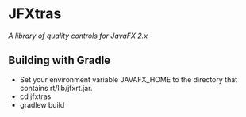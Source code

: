 JFXtras
=======
_A library of quality controls for JavaFX 2.x_

Building with Gradle
--------------------
* Set your environment variable JAVAFX_HOME to the directory that contains rt/lib/jfxrt.jar.
* cd jfxtras
* gradlew build

